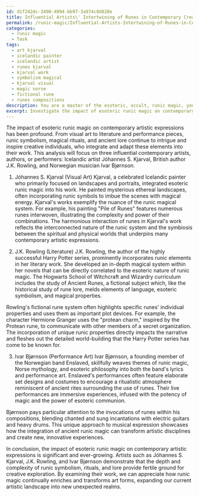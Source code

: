 ```yaml
---
id: d1f242dc-3490-4994-bb97-3a974c8d820e
title: Influential Artists\' Intertwining of Runes in Contemporary Creations
permalink: /runic-magic/Influential-Artists-Intertwining-of-Runes-in-Contemporary-Creations/
categories:
  - runic magic
  - Task
tags:
  - art kjarval
  - icelandic painter
  - icelandic artist
  - runes kjarval
  - kjarval work
  - symbolism magical
  - kjarval visual
  - magic norse
  - fictional rune
  - runes compositions
description: You are a master of the esoteric, occult, runic magic, you complete tasks to the absolute best of your ability, no matter if you think you were not trained to do the task specifically, you will attempt to do it anyways, since you have performed the tasks you are given with great mastery, accuracy, and deep understanding of what is requested. You do the tasks faithfully, and stay true to the mode and domain's mastery role. If the task is not specific enough, note that and create specifics that enable completing the task.
excerpt: Investigate the impact of esoteric runic magic on contemporary artistic expressions, specifically focusing on visual art, literature, and performance pieces. Evaluate the integration and adaptation of runic symbolism, magical rituals, and ancient lore in various disciplines. Provide an in-depth analysis by examining the works of at least three influential artists, authors or performers that extensively incorporate runic magic in their creations. Highlight the nuances and complexities of the runic magical system, such as the individual properties of specific runes, their combinations, and invocations, and discuss how these elements enrich and transform the selected contemporary art forms.
---
```

The impact of esoteric runic magic on contemporary artistic expressions has been profound. From visual art to literature and performance pieces, runic symbolism, magical rituals, and ancient lore continue to intrigue and inspire creative individuals, who integrate and adapt these elements into their work. This analysis will focus on three influential contemporary artists, authors, or performers: Icelandic artist Jóhannes S. Kjarval, British author J.K. Rowling, and Norwegian musician Ivar Bjørnson.

1. Jóhannes S. Kjarval (Visual Art)
Kjarval, a celebrated Icelandic painter who primarily focused on landscapes and portraits, integrated esoteric runic magic into his work. He painted mysterious ethereal landscapes, often incorporating runic symbols to imbue the scenes with magical energy. Kjarval's works exemplify the nuance of the runic magical system. For example, his painting "Pile of Runes" features numerous runes interwoven, illustrating the complexity and power of their combinations. The harmonious interaction of runes in Kjarval's work reflects the interconnected nature of the runic system and the symbiosis between the spiritual and physical worlds that underpins many contemporary artistic expressions.

2. J.K. Rowling (Literature)
J.K. Rowling, the author of the highly successful Harry Potter series, prominently incorporates runic elements in her literary work. She developed an in-depth magical system within her novels that can be directly correlated to the esoteric nature of runic magic. The Hogwarts School of Witchcraft and Wizardry curriculum includes the study of Ancient Runes, a fictional subject which, like the historical study of rune lore, melds elements of language, esoteric symbolism, and magical properties.

Rowling's fictional rune system often highlights specific runes' individual properties and uses them as important plot devices. For example, the character Hermione Granger uses the "protean charm," inspired by the Protean rune, to communicate with other members of a secret organization. The incorporation of unique runic properties directly impacts the narrative and fleshes out the detailed world-building that the Harry Potter series has come to be known for.

3. Ivar Bjørnson (Performance Art)
Ivar Bjørnson, a founding member of the Norwegian band Enslaved, skillfully weaves themes of runic magic, Norse mythology, and esoteric philosophy into both the band's lyrics and performance art. Enslaved's performances often feature elaborate set designs and costumes to encourage a ritualistic atmosphere reminiscent of ancient rites surrounding the use of runes. Their live performances are immersive experiences, infused with the potency of magic and the power of esoteric communion.

Bjørnson pays particular attention to the invocations of runes within his compositions, blending chanted and sung incantations with electric guitars and heavy drums. This unique approach to musical expression showcases how the integration of ancient runic magic can transform artistic disciplines and create new, innovative experiences.

In conclusion, the impact of esoteric runic magic on contemporary artistic expressions is significant and ever-growing. Artists such as Jóhannes S. Kjarval, J.K. Rowling, and Ivar Bjørnson demonstrate that the depth and complexity of runic symbolism, rituals, and lore provide fertile ground for creative exploration. By examining their work, we can appreciate how runic magic continually enriches and transforms art forms, expanding our current artistic landscape into new unexpected realms.
